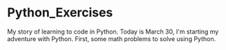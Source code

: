 # Python_Exercises
My story of learning to code in Python.
Today is March 30, I'm starting my adventure with Python. First, some math problems to solve using Python.
